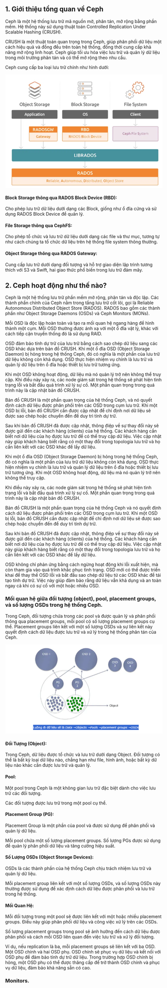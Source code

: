 ## 1. Giới thiệu tổng quan về Ceph

Ceph là một hệ thống lưu trữ mã nguồn mở, phân tán, mở rộng bằng phần mềm. Hệ thống này sử dụng thuật toán Controlled Replication Under Scalable Hashing (CRUSH).

CRUSH là một thuật toán quan trọng trong Ceph, giúp phân phối dữ liệu một cách hiệu quả và đồng đều trên toàn hệ thống, đồng thời cung cấp khả năng mở rộng linh hoạt. Ceph giúp tối ưu hóa việc lưu trữ và quản lý dữ liệu trong môi trường phân tán và có thể mở rộng theo nhu cầu.

Ceph cung cấp ba loại lưu trữ chính như hình dưới:

  <img src="cephimages/Screenshot_43.png">

#### Block Storage thông qua RADOS Block Device (RBD): 

Cho phép lưu trữ dữ liệu dưới dạng các Block, giống như ổ đĩa cứng và sử dụng RADOS Block Device để quản lý.

#### File Storage thông qua CephFS: 

Cho phép tổ chức và lưu trữ dữ liệu dưới dạng các file và thư mục, tương tự như cách chúng ta tổ chức dữ liệu trên hệ thống file system thông thường.

#### Object Storage thông qua RADOS Gateway: 

Cung cấp lưu trữ dưới dạng đối tượng và hỗ trợ giao diện lập trình tương thích với S3 và Swift, hai giao thức phổ biến trong lưu trữ đám mây.

## 2. Ceph hoạt động như thế nào?

Ceph là một hệ thống lưu trữ phần mềm mở rộng, phân tán và độc lập. Các thành phần chính của Ceph nằm trong tầng lưu trữ cốt lõi, gọi là Reliable Autonomous Distributed Object Store (RADOS). RADOS bao gồm các thành phần như Object Storage Daemons (OSDs) và Ceph Monitors (MONs).

Mỗi OSD là độc lập hoàn toàn và tạo ra mối quan hệ ngang hàng để hình thành một cụm. Mỗi OSD thường được ánh xạ với một ổ đĩa vật lý, khác với cách tiếp cận truyền thống đó là sử dụng RAID.

OSD đảm bảo tính dự trữ của lưu trữ bằng cách sao chép dữ liệu sang các OSD khác dựa trên bản đồ CRUSH. Khi một ổ đĩa OSD (Object Storage Daemon) bị hỏng trong hệ thống Ceph, đó có nghĩa là một phần của lưu trữ dữ liệu không còn khả dụng. OSD thực hiện nhiệm vụ chính là lưu trữ và quản lý dữ liệu trên ổ đĩa hoặc thiết bị lưu trữ tương ứng.

Khi một OSD không hoạt động, dữ liệu mà nó quản lý trở nên không thể truy cập. Khi điều này xảy ra, các node giám sát trong hệ thống sẽ phát hiện tình trạng lỗi và bắt đầu quá trình xử lý sự cố. Một phần quan trọng trong quá trình này là cập nhật bản đồ CRUSH.

Bản đồ CRUSH là một phần quan trọng của hệ thống Ceph, và nó quyết định cách dữ liệu được phân phối trên các OSD trong cụm lưu trữ. Khi một OSD bị lỗi, bản đồ CRUSH cần được cập nhật để chỉ định nơi dữ liệu sẽ được sao chép hoặc chuyển đến để duy trì tính dự trữ.

Sau khi bản đồ CRUSH đã được cập nhật, thông điệp về sự thay đổi này sẽ được gửi đến các khách hàng (clients) của hệ thống. Các khách hàng cần biết nơi dữ liệu của họ được lưu trữ để có thể truy cập dữ liệu. Việc cập nhật này giúp khách hàng biết rằng có một thay đổi trong topologia lưu trữ và họ cần liên kết với các OSD khác để lấy dữ liệu.

Khi một ổ đĩa OSD (Object Storage Daemon) bị hỏng trong hệ thống Ceph, đó có nghĩa là một phần của lưu trữ dữ liệu không còn khả dụng. OSD thực hiện nhiệm vụ chính là lưu trữ và quản lý dữ liệu trên ổ đĩa hoặc thiết bị lưu trữ tương ứng. Khi một OSD không hoạt động, dữ liệu mà nó quản lý trở nên không thể truy cập.

Khi điều này xảy ra, các node giám sát trong hệ thống sẽ phát hiện tình trạng lỗi và bắt đầu quá trình xử lý sự cố. Một phần quan trọng trong quá trình này là cập nhật bản đồ CRUSH.

Bản đồ CRUSH là một phần quan trọng của hệ thống Ceph và nó quyết định cách dữ liệu được phân phối trên các OSD trong cụm lưu trữ. Khi một OSD bị lỗi, bản đồ CRUSH cần được cập nhật để chỉ định nơi dữ liệu sẽ được sao chép hoặc chuyển đến để duy trì tính dự trữ.

Sau khi bản đồ CRUSH đã được cập nhật, thông điệp về sự thay đổi này sẽ được gửi đến các khách hàng (clients) của hệ thống. Các khách hàng cần biết nơi dữ liệu của họ được lưu trữ để có thể truy cập dữ liệu. Việc cập nhật này giúp khách hàng biết rằng có một thay đổi trong topologia lưu trữ và họ cần liên kết với các OSD khác để lấy dữ liệu.

OSD không chỉ phản ứng bằng cách ngừng hoạt động khi lỗi xuất hiện, mà còn tham gia vào quá trình khắc phục tình trạng. OSD mới có thể được triển khai để thay thế OSD lỗi và bắt đầu sao chép dữ liệu từ các OSD khác để tái tạo tính dự trữ. Việc này giúp đảm bảo rằng dữ liệu vẫn khả dụng và an toàn ngay cả khi có sự cố với một hoặc nhiều OSD.

### Mối quan hệ giữa đối tượng (object), pool, placement groups, và số lượng OSDs trong hệ thống Ceph.

Trong Ceph, đối tượng chứa trong các pool và được quản lý và phân phối thông qua placement groups, mỗi pool có số lượng placement groups cụ thể. Placement groups liên kết với một số lượng OSDs và sự liên kết này quyết định cách dữ liệu được lưu trữ và xử lý trong hệ thống phân tán của Ceph.

  <img src="cephimages/Screenshot_44.png">

#### Đối Tượng (Object):

Trong Ceph, dữ liệu được tổ chức và lưu trữ dưới dạng Object.
Đối tượng có thể là bất kỳ loại dữ liệu nào, chẳng hạn như file, hình ảnh, hoặc bất kỳ dữ liệu nào khác cần được lưu trữ và quản lý.

#### Pool:

Một pool trong Ceph là một không gian lưu trữ đặc biệt dành cho việc lưu trữ các đối tượng.

Các đối tượng được lưu trữ trong một pool cụ thể.

#### Placement Group (PG):

Placement Group là một phần của pool và được sử dụng để phân phối và quản lý dữ liệu.

Mỗi pool chứa một số lượng placement groups. Số lượng PGs được sử dụng để quản lý phân phối dữ liệu và tăng cường hiệu suất.

#### Số Lượng OSDs (Object Storage Devices):

OSDs là các thành phần của hệ thống Ceph chịu trách nhiệm lưu trữ và quản lý dữ liệu.

Mỗi placement group liên kết với một số lượng OSDs, và số lượng OSDs này thường được sử dụng để xác định cách dữ liệu được phân phối và lưu trữ trong hệ thống.

#### Mối Quan Hệ:

Mỗi đối tượng trong một pool sẽ được liên kết với một hoặc nhiều placement groups. Điều này giúp phân phối dữ liệu và công việc xử lý trên các OSDs.

Số lượng placement groups trong pool sẽ ảnh hưởng đến cách dữ liệu được phân phối và cách mỗi OSD liên quan đến việc lưu trữ và xử lý đối tượng.

Ví dụ, nếu replication là ba, mỗi placement groups sẽ liên kết với ba OSD. Một OSD chính và hai OSD phụ. OSD chính sẽ phục vụ dữ liệu và kết nối với OSD phụ để đảm bảo tính dự trữ dữ liệu. Trong trường hợp OSD chính bị hỏng, một OSD phụ có thể được thăng cấp để trở thành OSD chính và phục vụ dữ liệu, đảm bảo khả năng sẵn có cao.

### Monitors.